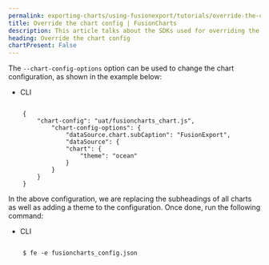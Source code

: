 ```yaml
---
permalink: exporting-charts/using-fusionexport/tutorials/override-the-chart-config.html
title: Override the chart config | FusionCharts
description: This article talks about the SDKs used for overriding the chart config.
heading: Override the chart config
chartPresent: False
---
```


The  `--chart-config-options` option can be used to change the chart configuration, as shown in the example below: 

<div class="code-wrapper">
<ul class="code-tabs">
    <li class="active"><a data-toggle="cli">CLI</a></li>
</ul>

<div class="tab-content">
<div class="tab cli-tab active">
<pre><code class="language-json">
	{
		"chart-config": "uat/fusioncharts_chart.js",
			"chart-config-options": {
				"dataSource.chart.subCaption": "FusionExport",
				"dataSource": {
			  	"chart": {
			    	"theme": "ocean"
			  	}
			}
		}
	}
</pre></code>
</div>
</div>

In the above configuration, we are replacing the subheadings of all charts as well as adding a theme to the configuration.
Once done, run the following command:

<ul class="code-tabs">
    <li class="active"><a data-toggle="cli">CLI</a></li>
</ul>

<div class="tab-content">
    <div class="tab cli-tab active">
<pre><code class="language-bash">
	$ fe -e fusioncharts_config.json
</pre></code>
</div>
</div>
</div>